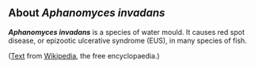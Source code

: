 About *Aphanomyces invadans* 
----------------------------



***Aphanomyces invadans*** is a species of water mould. It causes red
spot disease, or epizootic ulcerative syndrome (EUS), in many species of
fish.

([Text](http://en.wikipedia.org/wiki/Aphanomyces_invadans) from
[Wikipedia](http://en.wikipedia.org/), the free encyclopaedia.)
